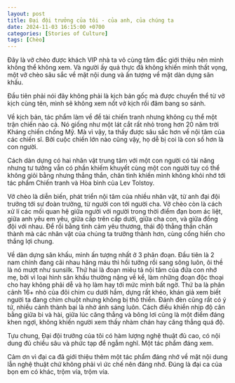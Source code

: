 ```yaml
---
layout: post
title: Đại đội trưởng của tôi - của anh, của chúng ta
date: 2024-11-03 16:15:00 +0700
categories: [Stories of Culture]
tags: [Chèo]
---
```


Đây là vở chèo được khách VIP nhà ta vô cùng tâm đắc giới thiệu nên mình không thể không xem. Và người ấy quả thực đã không khiến mình thất vọng, một vở chèo sâu sắc về mặt nội dung và ấn tượng về mặt dàn dựng sân khấu.

Đầu tiên phải nói đây không phải là kịch bản gốc mà được chuyển thể từ vở kịch cùng tên, mình sẽ không xem nốt vở kịch rồi đâm bang so sánh.

Về kịch bản, tác phẩm làm về đề tài chiến tranh nhưng không cụ thể một trận chiến nào cả. Nó giống như một lát cắt rất nhỏ trong hơn 20 năm trời Kháng chiến chống Mỹ. Mà vì vậy, ta thấy được sâu sắc hơn về nội tâm của các chiến sĩ. Bởi cuộc chiến lớn nào cũng vậy, họ dễ bị coi là con số hơn là con người.

Cách dàn dựng có hai nhân vật trung tâm với một con người có tài năng nhưng tư tưởng vẫn có phần khiếm khuyết cùng một con người tuy có thể không giỏi bằng nhưng thẳng thắn, chân tình khiến mình không khỏi nhớ tới tác phẩm Chiến tranh và Hòa bình của Lev Tolstoy.

Vở chèo là diễn biến, phát triển nội tâm của nhiều nhân vật, từ anh đại đội trưởng tới sư đoàn trưởng, từ người con tới người cha. Vở chèo còn là cách xử lí các mối quan hệ giữa người với người trong thời điểm đạn bom ác liệt, giữa anh yêu em yêu, giữa cấp trên cấp dưới, giữa cha con, và giữa đồng đội với nhau. Để rồi bằng tình cảm yêu thương, thái độ thẳng thắn chân thành mà các nhân vật của chúng ta trưởng thành hơn, cùng cống hiến cho thắng lợi chung.

Về dàn dựng sân khấu, mình ấn tượng nhất ở 3 phân đoạn. Đầu tiên là 2 nam chính đang cãi nhau hăng máu thì hồi tưởng rồi sang sông luôn, ôi thề là nó mượt như sunsilk. Thứ hai là đoạn miêu tả nội tâm của đứa con nhớ mẹ, bởi vì loại hình sân khấu thường nặng về kể, làm những đoạn độc thoại cho hay không phải dễ và họ làm hay tới mức mình bất ngờ. Thứ ba là phân cảnh 16+ nhỏ của đôi chim cu dưới hầm, dựng rất khéo, khán giả xem biết người ta đang chim chuột nhưng không bị thô thiển. Đánh đèn cũng rất có ý tứ, nhiều cảnh thành bại là nhờ ánh sáng luôn. Cách điều khiển nhịp độ cân bằng giữa bi và hài, giữa lúc căng thẳng và bông lơi cũng là một điểm đáng khen ngợi, không khiến người xem thấy nhàm chán hay căng thẳng quá độ.

Tựu chung, Đại đội trưởng của tôi có hàm lượng nghệ thuật đủ cao, có nội dung đủ chiều sâu và phức tạp để ngẫm nghĩ. Một tác phẩm đáng xem.

Cảm ơn vì đại ca đã giới thiệu thêm một tác phẩm đáng nhớ về mặt nội dung lẫn nghệ thuật chứ không phải vì ức chế nên đáng nhớ. Đúng là đại ca của bọn em có khác, trộm vía, trộm vía.
